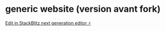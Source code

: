 # generic website (version avant fork)

[Edit in StackBlitz next generation editor ⚡️](https://stackblitz.com/~/github.com/donvito/bolt-nova-creative-agency)